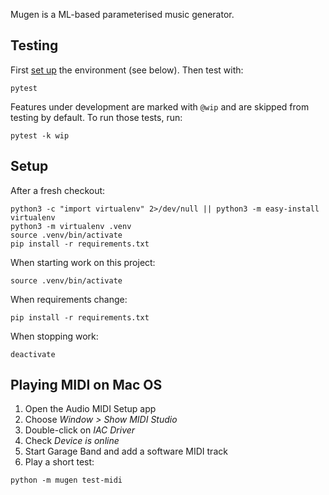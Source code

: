 Mugen is a ML-based parameterised music generator.


## Testing

First [set up](#setup) the environment (see below). Then test with:

```
pytest
```

Features under development are marked with `@wip` and are skipped from testing by default. To run those tests, run:

```
pytest -k wip
```


## Setup

After a fresh checkout:
```
python3 -c "import virtualenv" 2>/dev/null || python3 -m easy-install virtualenv
python3 -m virtualenv .venv
source .venv/bin/activate
pip install -r requirements.txt
```

When starting work on this project:
```
source .venv/bin/activate
```

When requirements change:
```
pip install -r requirements.txt
```

When stopping work:
```
deactivate
```

## Playing MIDI on Mac OS

1. Open the Audio MIDI Setup app
2. Choose _Window > Show MIDI Studio_
3. Double-click on _IAC Driver_
4. Check _Device is online_
5. Start Garage Band and add a software MIDI track
6. Play a short test:

  ```
  python -m mugen test-midi
  ```
